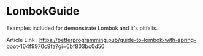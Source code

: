 # LombokGuide

Examples included for demonstrate Lombok and it's pitfalls.

Article Link :
https://betterprogramming.pub/guide-to-lombok-with-spring-boot-164f9970c9fa?gi=6bf803bc0d50
